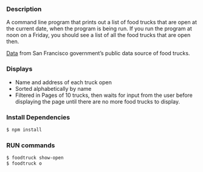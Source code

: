 ### Description

A command line program that prints out a list of food trucks that are open at the current date, when the program is being run. If you run the program at noon on a Friday, you should see a list of all the food trucks that are open then.

[Data](https://data.sfgov.org/Economy-and-Community/Mobile-Food-Schedule/jjew-r69b) from San Francisco government’s public data source of food trucks.

### Displays
* Name and address of each truck open
* Sorted alphabetically by name
* Filtered in Pages of 10 trucks, then waits for input from the user before displaying the page until there are no more food trucks to display.

### Install Dependencies
```Bash
$ npm install
```

### RUN commands
```Bash
$ foodtruck show-open
$ foodtruck o
```
